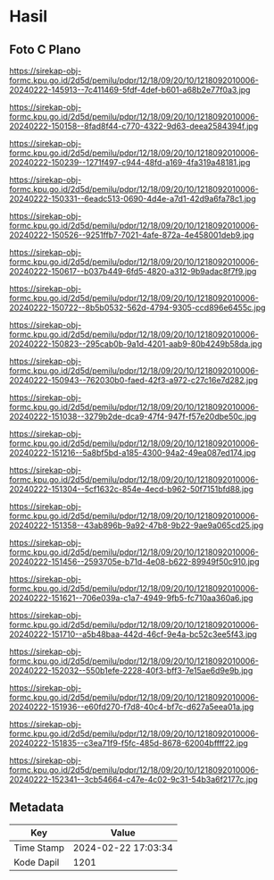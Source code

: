 # Hasil

## Foto C Plano

https://sirekap-obj-formc.kpu.go.id/2d5d/pemilu/pdpr/12/18/09/20/10/1218092010006-20240222-145913--7c411469-5fdf-4def-b601-a68b2e77f0a3.jpg

https://sirekap-obj-formc.kpu.go.id/2d5d/pemilu/pdpr/12/18/09/20/10/1218092010006-20240222-150158--8fad8f44-c770-4322-9d63-deea2584394f.jpg

https://sirekap-obj-formc.kpu.go.id/2d5d/pemilu/pdpr/12/18/09/20/10/1218092010006-20240222-150239--1271f497-c944-48fd-a169-4fa319a48181.jpg

https://sirekap-obj-formc.kpu.go.id/2d5d/pemilu/pdpr/12/18/09/20/10/1218092010006-20240222-150331--6eadc513-0690-4d4e-a7d1-42d9a6fa78c1.jpg

https://sirekap-obj-formc.kpu.go.id/2d5d/pemilu/pdpr/12/18/09/20/10/1218092010006-20240222-150526--9251ffb7-7021-4afe-872a-4e458001deb9.jpg

https://sirekap-obj-formc.kpu.go.id/2d5d/pemilu/pdpr/12/18/09/20/10/1218092010006-20240222-150617--b037b449-6fd5-4820-a312-9b9adac8f7f9.jpg

https://sirekap-obj-formc.kpu.go.id/2d5d/pemilu/pdpr/12/18/09/20/10/1218092010006-20240222-150722--8b5b0532-562d-4794-9305-ccd896e6455c.jpg

https://sirekap-obj-formc.kpu.go.id/2d5d/pemilu/pdpr/12/18/09/20/10/1218092010006-20240222-150823--295cab0b-9a1d-4201-aab9-80b4249b58da.jpg

https://sirekap-obj-formc.kpu.go.id/2d5d/pemilu/pdpr/12/18/09/20/10/1218092010006-20240222-150943--762030b0-faed-42f3-a972-c27c16e7d282.jpg

https://sirekap-obj-formc.kpu.go.id/2d5d/pemilu/pdpr/12/18/09/20/10/1218092010006-20240222-151038--3279b2de-dca9-47f4-947f-f57e20dbe50c.jpg

https://sirekap-obj-formc.kpu.go.id/2d5d/pemilu/pdpr/12/18/09/20/10/1218092010006-20240222-151216--5a8bf5bd-a185-4300-94a2-49ea087ed174.jpg

https://sirekap-obj-formc.kpu.go.id/2d5d/pemilu/pdpr/12/18/09/20/10/1218092010006-20240222-151304--5cf1632c-854e-4ecd-b962-50f7151bfd88.jpg

https://sirekap-obj-formc.kpu.go.id/2d5d/pemilu/pdpr/12/18/09/20/10/1218092010006-20240222-151358--43ab896b-9a92-47b8-9b22-9ae9a065cd25.jpg

https://sirekap-obj-formc.kpu.go.id/2d5d/pemilu/pdpr/12/18/09/20/10/1218092010006-20240222-151456--2593705e-b71d-4e08-b622-89949f50c910.jpg

https://sirekap-obj-formc.kpu.go.id/2d5d/pemilu/pdpr/12/18/09/20/10/1218092010006-20240222-151621--706e039a-c1a7-4949-9fb5-fc710aa360a6.jpg

https://sirekap-obj-formc.kpu.go.id/2d5d/pemilu/pdpr/12/18/09/20/10/1218092010006-20240222-151710--a5b48baa-442d-46cf-9e4a-bc52c3ee5f43.jpg

https://sirekap-obj-formc.kpu.go.id/2d5d/pemilu/pdpr/12/18/09/20/10/1218092010006-20240222-152032--550b1efe-2228-40f3-bff3-7e15ae6d9e9b.jpg

https://sirekap-obj-formc.kpu.go.id/2d5d/pemilu/pdpr/12/18/09/20/10/1218092010006-20240222-151936--e60fd270-f7d8-40c4-bf7c-d627a5eea01a.jpg

https://sirekap-obj-formc.kpu.go.id/2d5d/pemilu/pdpr/12/18/09/20/10/1218092010006-20240222-151835--c3ea71f9-f5fc-485d-8678-62004bffff22.jpg

https://sirekap-obj-formc.kpu.go.id/2d5d/pemilu/pdpr/12/18/09/20/10/1218092010006-20240222-152341--3cb54664-c47e-4c02-9c31-54b3a6f2177c.jpg


## Metadata

| Key        | Value               |
| ---------- | ------------------- |
| Time Stamp | 2024-02-22 17:03:34 |
| Kode Dapil | 1201                |



